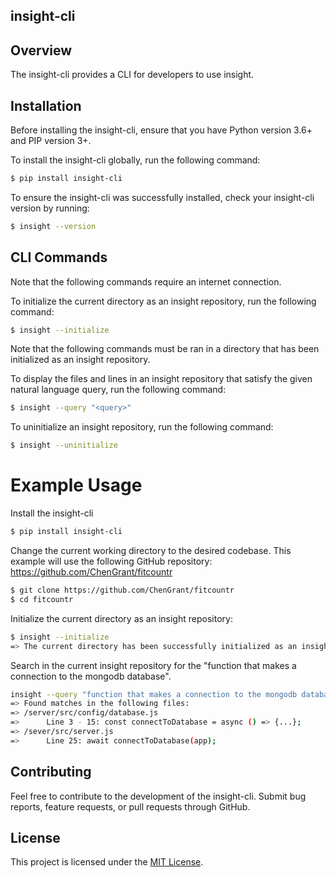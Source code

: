 ## insight-cli

## Overview

<p>The insight-cli provides a CLI for developers to use insight.</p>

## Installation

<p>Before installing the insight-cli, ensure that you have Python version 3.6+ and PIP version 3+.</p>
<p>To install the insight-cli globally, run the following command:</p>

```bash
$ pip install insight-cli
```

<p>To ensure the insight-cli was successfully installed, check your insight-cli version by running: </p>

```bash
$ insight --version
```

## CLI Commands

<p>Note that the following commands require an internet connection.</p>

<p>To initialize the current directory as an insight repository, run the following command: </p>

```bash
$ insight --initialize
```

<p>Note that the following commands must be ran in a directory that has been initialized as an insight repository.</p>

<p>To display the files and lines in an insight repository that satisfy the given natural language query, run the following command: </p>

```bash
$ insight --query "<query>"
```

<p>To uninitialize an insight repository, run the following command: </p>

```bash
$ insight --uninitialize
```

# Example Usage

Install the insight-cli

```bash
$ pip install insight-cli
```

Change the current working directory to the desired codebase. This example will use the following GitHub repository: https://github.com/ChenGrant/fitcountr

```bash
$ git clone https://github.com/ChenGrant/fitcountr
$ cd fitcountr
```

Initialize the current directory as an insight repository:

```bash
$ insight --initialize
=> The current directory has been successfully initialized as an insight repository.
```

Search in the current insight repository for the "function that makes a connection to the mongodb database".

```bash
insight --query "function that makes a connection to the mongodb database"
=> Found matches in the following files:
=> /server/src/config/database.js
=>      Line 3 - 15: const connectToDatabase = async () => {...};
=> /sever/src/server.js
=>      Line 25: await connectToDatabase(app);
```

## Contributing

<p>Feel free to contribute to the development of the insight-cli. Submit bug reports, feature requests, or pull requests through GitHub.</p>

## License

<p>This project is licensed under the <a href="https://opensource.org/license/mit/">MIT License</a>.</p>
